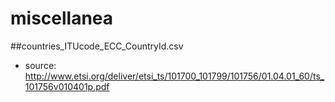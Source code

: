 # miscellanea
##countries_ITUcode_ECC_CountryId.csv
- source: http://www.etsi.org/deliver/etsi_ts/101700_101799/101756/01.04.01_60/ts_101756v010401p.pdf
